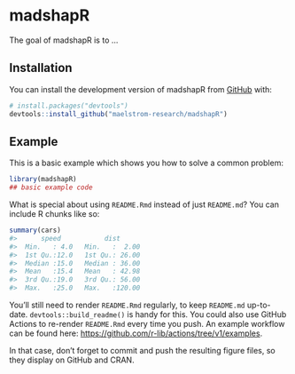 
<!-- README.md is generated from README.Rmd. Please edit that file -->

# madshapR

<!-- badges: start -->
<!-- [![R-CMD-check](https://github.com/maelstrom-research/madshapR/actions/workflows/R-CMD-check.yaml/badge.svg)](https://github.com/maelstrom-research/madshapR/actions/workflows/R-CMD-check.yaml) -->
<!-- badges: end -->

The goal of madshapR is to …

## Installation

You can install the development version of madshapR from
[GitHub](https://github.com/) with:

``` r
# install.packages("devtools")
devtools::install_github("maelstrom-research/madshapR")
```

## Example

This is a basic example which shows you how to solve a common problem:

``` r
library(madshapR)
## basic example code
```

What is special about using `README.Rmd` instead of just `README.md`?
You can include R chunks like so:

``` r
summary(cars)
#>      speed           dist       
#>  Min.   : 4.0   Min.   :  2.00  
#>  1st Qu.:12.0   1st Qu.: 26.00  
#>  Median :15.0   Median : 36.00  
#>  Mean   :15.4   Mean   : 42.98  
#>  3rd Qu.:19.0   3rd Qu.: 56.00  
#>  Max.   :25.0   Max.   :120.00
```

You’ll still need to render `README.Rmd` regularly, to keep `README.md`
up-to-date. `devtools::build_readme()` is handy for this. You could also
use GitHub Actions to re-render `README.Rmd` every time you push. An
example workflow can be found here:
<https://github.com/r-lib/actions/tree/v1/examples>.

In that case, don’t forget to commit and push the resulting figure
files, so they display on GitHub and CRAN.
